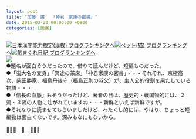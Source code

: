 ```yaml
---
layout: post
title: "加藤　廣　　「神君　家康の密書」"
date: 2015-03-23 00:00:00 +0900
categories: [読書]
---
```


[![](/syuusyuu9701/assets/images/加藤-廣-「神君-家康の密書」-br_c_3028_1.gif)](http://blog.with2.net/link.php?1659096:3028 "日本漢字能力検定(漢検) ブログランキングへ")[日本漢字能力検定(漢検) ブログランキングへ](http://blog.with2.net/link.php?1659096:3028)[![](/syuusyuu9701/assets/images/加藤-廣-「神君-家康の密書」-br_c_1348_1.gif)](http://blog.with2.net/link.php?1659096:1348 "ペット(猫) ブログランキングへ")[ペット(猫) ブログランキングへ](http://blog.with2.net/link.php?1659096:1348)[![](/syuusyuu9701/assets/images/加藤-廣-「神君-家康の密書」-br_c_9257_1.gif)](http://blog.with2.net/link.php?1659096:9257 "気まぐれ日記 ブログランキングへ")[気まぐれ日記 ブログランキングへ](http://blog.with2.net/link.php?1659096:9257)  
![](/syuusyuu9701/assets/images/加藤-廣-「神君-家康の密書」-ed4337df2e24d40d487b4872c01f07cf.jpg)  
●題名が面白そうだったので、借りて読んだけど、短編ものだった。  
●「蛍大名の変身」「冥途の茶席」「神君家康の密書」・・・それぞれ、京極高次、柴田勝家、福島丹後守（福島正則の叔父）が、主人公的役割を果たしている物語・・・  
●「信長の血脈」もそうだったけど、著者の目は、歴史的・戦国物的には、２流・３流の人物に注がれていますね・・・新鮮といえば新鮮ですが。  
●それなりに読ませてもらいましたけど、わたくし的には、やはり、ちょっと短編物は面白くないです。深みもなにもないから。  
  
👋👋👋　🐑　👋👋👋  
